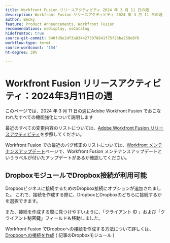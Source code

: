 ```yaml
---
title: Workfront Fusion リリースアクティビティ 2024 年 3 月 11 日の週
description: Workfront Fusion リリースアクティビティ 2024 年 3 月 11 日の週
author: Becky
feature: Product Announcements, Workfront Fusion
recommendations: noDisplay, noCatalog
hidefromtoc: true
source-git-commit: 640fd9e2df3a8344273078841f75f23ba259e6f6
workflow-type: tm+mt
source-wordcount: '154'
ht-degree: 30%

---
```


# Workfront Fusion リリースアクティビティ：2024年3月11日の週

このページでは、2024 年 3 月 11 日の週にAdobe Workfront Fusion でおこなわれたすべての機能強化について説明します

最近のすべての変更内容のリストについては、[Adobe Workfront Fusion リリースアクティビティ](../../../product-announcements/product-releases/fusion-release-activity/fusion-release-activity.md)を参照してください。

Workfront Fusion での最近のバグ修正のリストについては、[Workfront メンテナンスアップデート](https://experienceleague.adobe.com/docs/workfront-known-issues/releases/current-updates.html?lang=ja)ページで、Workfront Fusion メンテナンスアップデートというラベルが付いたアップデートがあるか確認してください。

## DropboxモジュールでDropbox接続が利用可能

Dropboxビジネスに接続するためのDropbox接続にオプションが追加されました。 これで、接続を作成する際に、DropboxとDropboxのどちらに接続するかを選択できます。

また、接続を作成する際に見つけやすいように、「クライアント ID 」および「クライアント秘密鍵」フィールドも移動しました。

Workfront Fusion でDropboxへの接続を作成する方法について詳しくは、 [Dropboxへの接続を作成](/help/quicksilver/workfront-fusion/apps-and-their-modules/dropbox-modules.md#create-a-connection-to-dropbox) ( 記事のDropboxモジュール )